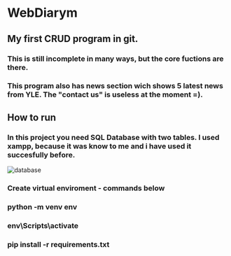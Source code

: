 # WebDiarym

## My first CRUD program in git.

### This is still incomplete in many ways, but the core fuctions are there.
### This program also has news section wich shows 5 latest news from YLE. The "contact us" is useless at the moment =).

## How to run

### In this project you need SQL Database with two tables. I used xampp, because it was know to me and i have used it succesfully before.

![database](https://github.com/user-attachments/assets/91a8a247-aa47-410e-9dc9-11ced396d53d)

### Create virtual enviroment - commands below
### python -m venv env
### env\Scripts\activate 

### pip install -r requirements.txt

